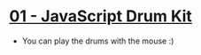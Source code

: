 # [01 - JavaScript Drum Kit](https://mayfulq.github.io/JavaScript30/task01/index.html)

 - You  can play the drums with the mouse :)